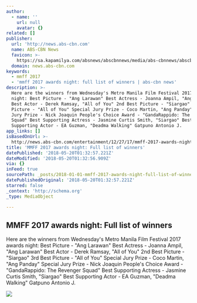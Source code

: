 ```yaml
---
author:
  - name: ''
    url: null
    avatar: {}
related: []
publisher:
  url: 'http://news.abs-cbn.com'
  name: ABS-CBN News
  favicon: >-
    https://sa.kapamilya.com/absnews/abscbnnews/media/abs-cbnnews/abscbnmaster/newsfavicon.png
  domain: news.abs-cbn.com
keywords:
  - mmff 2017
  - 'mmff 2017 awards night: full list of winners | abs-cbn news'
description: >-
  Here are the winners from Wednesday's Metro Manila Film Festival 2017 awards
  night: Best Picture - "Ang Larawan" Best Actress - Joanna Ampil, "Ang Larawan"
  Best Actor - Derek Ramsay, "All of You" 2nd Best Picture - "Siargao" 3rd Best
  Picture - "All of You" Special Jury Prize - Coco Martin, "Ang Panday" Special
  Jury Prize - Nick Joaquin People's Choice Award - "GandaRappido: The Revenger
  Squad" Best Supporting Actress - Jasmine Curtis Smith, "Siargao" Best
  Supporting Actor - EA Guzman, "Deadma Walking" Gatpuno Antonio J.
app_links: []
isBasedOnUrl: >-
  http://news.abs-cbn.com/entertainment/12/27/17/mmff-2017-awards-night-full-list-of-winners
title: 'MMFF 2017 awards night: Full list of winners'
datePublished: '2018-05-20T01:32:57.221Z'
dateModified: '2018-05-20T01:32:56.909Z'
via: {}
inFeed: true
sourcePath: _posts/2018-01-01-mmff-2017-awards-night-full-list-of-winners.md
datePublishedOriginal: '2018-05-20T01:32:57.221Z'
starred: false
_context: 'http://schema.org'
_type: MediaObject

---
```

<article style=""><h1>MMFF 2017 awards night: Full list of winners</h1><p>Here are the winners from Wednesday's Metro Manila Film Festival 2017 awards night: Best Picture - "Ang Larawan" Best Actress - Joanna Ampil, "Ang Larawan" Best Actor - Derek Ramsay, "All of You" 2nd Best Picture - "Siargao" 3rd Best Picture - "All of You" Special Jury Prize - Coco Martin, "Ang Panday" Special Jury Prize - Nick Joaquin People's Choice Award - "GandaRappido: The Revenger Squad" Best Supporting Actress - Jasmine Curtis Smith, "Siargao" Best Supporting Actor - EA Guzman, "Deadma Walking" Gatpuno Antonio J.</p><img src="https://sa.kapamilya.com/absnews/abscbnnews/media/2017/entertainment/12/27/mmff-2017-122717.jpg" /></article>